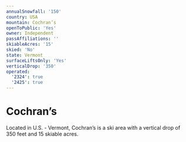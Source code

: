```yaml
---
annualSnowfall: '150'
country: USA
mountain: Cochran’s
openToPublic: 'Yes'
owner: Independent
passAffiliations: ''
skiableAcres: '15'
skied: 'No'
state: Vermont
surfaceLiftsOnly: 'Yes'
verticalDrop: '350'
operated:
  '2324': true
  '2425': true
---
```



# Cochran’s

Located in U.S. - Vermont, Cochran’s is a ski area with a vertical drop of 350 feet and 15 skiable acres.
